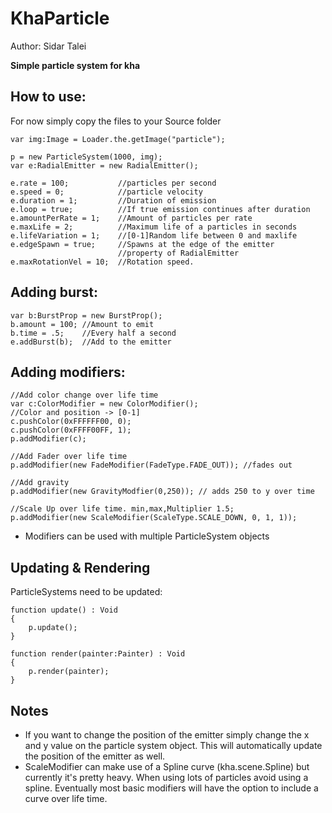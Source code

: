KhaParticle
===========
Author: Sidar Talei

**Simple particle system for kha**


How to use:
-
For now simply copy the files to your Source folder

    var img:Image = Loader.the.getImage("particle");

	p = new ParticleSystem(1000, img);
	var e:RadialEmitter = new RadialEmitter();
	
	e.rate = 100; 			//particles per second
	e.speed = 0; 			//particle velocity
	e.duration = 1;			//Duration of emission
	e.loop = true;			//If true emission continues after duration
	e.amountPerRate = 1;	//Amount of particles per rate
	e.maxLife = 2;			//Maximum life of a particles in seconds
	e.lifeVariation = 1;	//[0-1]Random life between 0 and maxlife
	e.edgeSpawn = true; 	//Spawns at the edge of the emitter
							//property of RadialEmitter
	e.maxRotationVel = 10;	//Rotation speed.

Adding burst:
-
	var b:BurstProp = new BurstProp();
	b.amount = 100; //Amount to emit 
	b.time = .5;	//Every half a second
	e.addBurst(b);	//Add to the emitter

Adding modifiers:
-

	//Add color change over life time
	var c:ColorModifier = new ColorModifier();
	//Color and position -> [0-1]
	c.pushColor(0xFFFFFF00, 0);
	c.pushColor(0xFFFF00FF, 1);
	p.addModifier(c);

	//Add Fader over life time
	p.addModifier(new FadeModifier(FadeType.FADE_OUT)); //fades out

	//Add gravity 
	p.addModifier(new GravityModfier(0,250)); // adds 250 to y over time

	//Scale Up over life time. min,max,Multiplier 1.5;
	p.addModifier(new ScaleModifier(ScaleType.SCALE_DOWN, 0, 1, 1));

- Modifiers can be used with multiple ParticleSystem objects

Updating & Rendering
-
ParticleSystems need to be updated:

	function update() : Void
	{
		p.update();
	}

	function render(painter:Painter) : Void
	{	
		p.render(painter);
	}

Notes
-

- If you want to change the position of the emitter simply change the x and y value on the particle system object. This will automatically update the position of the emitter as well.
- ScaleModifier can make use of a Spline curve (kha.scene.Spline) but currently it's pretty heavy. When using lots of particles avoid using a spline. Eventually most basic modifiers will have the option to include a curve over life time.